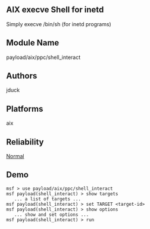 ## AIX execve Shell for inetd

Simply execve /bin/sh (for inetd programs)


## Module Name
payload/aix/ppc/shell_interact

## Authors
jduck





## Platforms
aix

## Reliability
[Normal](https://github.com/rapid7/metasploit-framework/wiki/Exploit-Ranking)

## Demo

```
msf > use payload/aix/ppc/shell_interact
msf payload(shell_interact) > show targets
   ... a list of targets ...
msf payload(shell_interact) > set TARGET <target-id>
msf payload(shell_interact) > show options
   ... show and set options ...
msf payload(shell_interact) > run
```
    
    